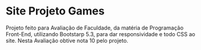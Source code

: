 # Site Projeto Games
Projeto feito para Avaliação de Faculdade, da matéria de Programação Front-End, utilizando Bootstarp 5.3, para dar responsividade e todo CSS ao site.
Nesta Avaliaçâo obtive nota 10 pelo projeto.

